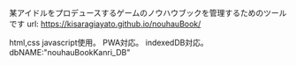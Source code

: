 某アイドルをプロデュースするゲームのノウハウブックを管理するためのツールです
url: https://kisaragiayato.github.io/nouhauBook/ 

html,css javascript使用。
PWA対応。
indexedDB対応。dbNAME:"nouhauBookKanri_DB"

